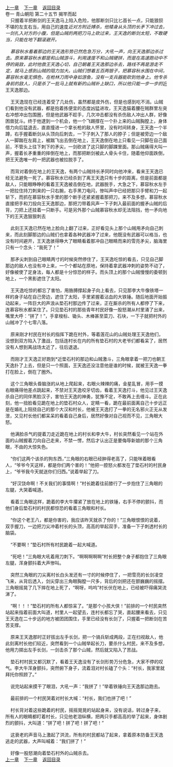 
[上一章](https://github.com/xiaominghe2014/spider_book/blob/master/book/缺月梧桐/第25章.md)&nbsp;&nbsp;&nbsp;&nbsp;[下一章](https://github.com/xiaominghe2014/spider_book/blob/master/book/缺月梧桐/第27章.md)&nbsp;&nbsp;&nbsp;&nbsp;[返回目录](https://github.com/xiaominghe2014/spider_book/blob/master/book/缺月梧桐/README.md)
<br />卷一 青山朝阳 第二十五节 揭竿而起<br />&nbsp;&nbsp;&nbsp;&nbsp;只握着半把断剑的王天逸马上陷入危险，他那断剑只比匕首长一点，只能狼狈不堪的左支右当，用自己的速度*近对方附近搏杀，他矮身从头顶的长矛下冲过去，一剑扎入对方的小腹，但是山贼的两把刀马上砍过来，王天逸的断剑太短，不敢硬当，只能在地下翻滚避开。<br /><br />&nbsp;&nbsp;&nbsp;&nbsp;慕容秋水看着那边的王天逸形势已然危急万分，大吼一声，向王天逸那边杀过去。原来慕容秋水都是和山贼游斗，利用速度不和山贼硬拼，而是在高速跑动中不停的毙敌，此时他救王天逸心切，自己朝着王天逸那边杀去，路线不再是游走不定，就马上感到山贼的阻力加大。山贼们想着五百两银子，把慕容秋水围在中间，慕容秋水毫无惧色，在枪林刀雨中身如游鱼，没有一支兵器能砍到他身上。他专杀身前的敌人，只是杀了一批马上就有新的山贼补上缺口，所以他只能一步一步的*近王天逸那边。<br /><br />&nbsp;&nbsp;&nbsp;&nbsp;王天逸现在已经连着受了几处伤，虽然都是皮外伤，但是也感到吃不消。山贼们看到他没有武器，都是抱着拣便宜的态度凶猛进攻，王天逸猫着腰在贼群里左突右冲想冲出包围圈，但是他武器不趁手，几次冲击都没有杀伤敌人冲出人群，好像困兽犹斗。终于他逮到一个机会，他一个飞踢撑在一个扑上来的山贼胸膛上，身体借力向后猛退去，直直撞进一个拿长枪的敌人怀里，没有时间转身，王天逸一个半蹲，右手握着断剑从头顶向后刺去，一下子刺入了那人的脖子；但是被旁边一个敌人一脚踹在左肩上，被踹飞出去倒在地上，王天逸倒在地上只看见一只脚在自己面前，不管头上往下刺下的矛尖，一剑砍进了这只脚的脚踝里面。那山贼痛得大叫一声，握着长矛重重的摔倒在地上，而那把断剑被此人骨头卡住，随着他仰面跌倒，把王天逸唯一的一把武器也被拉脱手了。<br /><br />&nbsp;&nbsp;&nbsp;&nbsp;而背对着倒在地上的王天逸，有两个山贼持长矛同时向他冲来，看来王天逸已经无法避免一死了。慕容秋水已经杀到了离王天逸只有十步的距离，但是前面都是敌人，只能眼睁睁的看着王天逸被击倒在地，武器脱手，大急之下，慕容秋水左手一把拉住持刀刺来的一只右腕，右手黑刀电闪，惨叫声中已经把那只手臂和刀一起斩下，而抓在慕容秋水手里的那个断手还紧紧握着那把刀，来不及多想，慕容秋水直接把手和刀投向王天逸那边，那把刀带着风声一下子刺入最前面的握矛山贼的后背，刀把上还挂着一只断手。可是另外那个山贼慕容秋水却无法阻挡，他一矛向地下的王天逸狠狠刺去<br /><br />&nbsp;&nbsp;&nbsp;&nbsp;此刻王天逸已然在地上脸向上翻了过来，正好看见头上那个山贼用矛向自己刺来，而此刻脚那边的山贼们也拿着各种武器冲了过来，他既没有武器可以格当，也没有时间避开，王天逸骇得睁大了眼睛看着那冲自己眼睛而来的雪亮矛尖，脑海里只有一个念头：“我死了！”<br /><br />&nbsp;&nbsp;&nbsp;&nbsp;那矛尖刺到自己眼睛两寸的时候突然停住了，王天逸吃惊的看去，只见自己脚那边的敌人也没有冲上来，一个个都站在原地，保持着拿武器冲刺的姿势不动了，好像被使了定身法，每人都是十分惊恐的样子。而头顶上的那个山贼慢慢的委顿到地上，一个黑影遮住了太阳。<br /><br />&nbsp;&nbsp;&nbsp;&nbsp;王天逸吃惊的都忘了害怕，用胳膊撑起身子向上看去，只见那李大牛像铁塔一样的身子站在自己旁边，遮住了太阳，手里紧握着沾血的大铁锤。随后地面开始振动起来，一阵巨大的声浪从垫石村那边传了过来，正在厮杀的所有人都停了下来，连慕容秋水都呆住了。只见垫石村的那些青年村民好像一股怒潮从村里涌了出来，嘴里大呼：“拼了！”，手拿梭标、锄头、木棒甚至菜刀、石块，一下子就把村外的山贼冲了个七零八落。<br /><br />&nbsp;&nbsp;&nbsp;&nbsp;原来刚才村民在村长的指挥下跪在村外，等着莲花山的山贼处理王天逸他们，没想到双方陷入了激战，包括连村长在内的所有垫石村的大老爷们都看呆了，居然没有人想到离战场太近了，往后退退。<br /><br />&nbsp;&nbsp;&nbsp;&nbsp;而刚才王天逸正好跑到*近垫石村的那边和山贼激斗，三角眼拿着一把刀也朝王天逸扑了上去，但是只一个照面，王天逸还没注意他是谁的时候，就被王天逸一拳打在脸上，倒在了圈外。<br /><br />&nbsp;&nbsp;&nbsp;&nbsp;这个三角眼头昏脑涨的从地上爬起来，右眼火辣辣的痛，金星乱冒，用手一摸右眼痛得他差点跳起来，不禁对王天逸咬牙切齿，看着王天逸打斗，他见过王天逸杀自己的同伴黑脸汉子，害怕王天逸的神勇，犹豫不定，不敢再上去缠斗。正在此刻，他一扭脸看见跪在地上的垫石村众人，定睛一看，跪在最前面离自己十步远正是在婚礼上阻挠自己的那个大汉和村长，他被王天逸打了一拳的无名邪火正无从发泄，又见村长他们都呆呆的看着自己身后，居然好像对自己视而不见，三角眼大怒。<br /><br />&nbsp;&nbsp;&nbsp;&nbsp;他满脸杀气的提着刀走近跪在地上的村长和李大牛，村长突然看见一个站在外面的山贼握着刀向自己走来，不禁一愣，然后才认出正是要侮辱新娘的那个三角眼，不由的大惊失色。<br /><br />&nbsp;&nbsp;&nbsp;&nbsp;“你们这两个该杀的狗东西，”三角眼的右眼已经肿得老高了，只能咪着眼看人，“爷爷今天这样，都是你们两个害的！”他把一腔怒火都发在了垫石村的村民身上，“爷爷我今天就送你们归西。”说着举起了刀。<br /><br />&nbsp;&nbsp;&nbsp;&nbsp;“好汉饶命啊！不关我们的事情啊！”村长跪着往前膝行了一步抱住了三角眼的左腿，大哭着喊道。<br /><br />&nbsp;&nbsp;&nbsp;&nbsp;看着三角眼这样，跪着的李大牛攥紧了放在地上的铁锤，右手不停的颤抖，而他们身后垫石村的村民都惊恐的看着三角眼和村长。<br /><br />&nbsp;&nbsp;&nbsp;&nbsp;“你这个老王八，都是你害的，我应该昨天就杀了你的！”三角眼恨恨的说着，双手握刀，一边把刀尖冲着村长的头顶，高高的举起双手，准备一下子刺透村长的脑袋。<br /><br />&nbsp;&nbsp;&nbsp;&nbsp;“不要啊！”垫石村所有村民跪着一起大喊道。<br /><br />&nbsp;&nbsp;&nbsp;&nbsp;“死吧！”三角眼大吼着用刀刺下。“啊啊啊啊啊”村长把整个身子都抱住了三角眼左腿，浑身颤抖着大声惨叫。<br /><br />&nbsp;&nbsp;&nbsp;&nbsp;突然三角眼的刀尖离村长白头发还有一寸的时候停住了，一把雪亮的长剑凌空飞来，从背后透入，剑尖穿出三角眼胸膛一尺多，背后的剑把还在颤巍巍的摇摆。三角眼摇晃了几下摔在地上死了，“啊呀，呜呜”村长伏在地上，已经被吓得痛哭流涕了。<br /><br />&nbsp;&nbsp;&nbsp;&nbsp;“啊！！！”垫石村的所有人都惊呆了。“是那个小孩大侠！”前排的一个村民突然站起来指着前面大叫道，村里人一起望去，连村长都忘了哭，直起腰来看去，只见王天逸在二十步远的地方被团团围住，手里已经没有长剑了，只握着一把断剑在苦苦支撑。<br /><br />&nbsp;&nbsp;&nbsp;&nbsp;原来王天逸那时正好拔出左手长剑，把一个骑兵斩成两段，正在扫视敌人，他此刻离村长他们较近，突然看到一个山贼举起长刀，要杀什么村民，来不及多想，他用力掷出左手长剑，一剑击杀了那个山贼，然后就又陷入了苦战。<br /><br />&nbsp;&nbsp;&nbsp;&nbsp;垫石村村民又都沉默了，看着王天逸没有了长剑形势万分危急，大家不停的叹气。李大牛浑身颤抖，突然俯下身子，流着泪对村长磕了个头：“村长，我家里就拜托你照顾了。”<br /><br />&nbsp;&nbsp;&nbsp;&nbsp;说完站起来摸干了眼泪，大吼一声：“我拼了！”举着铁锤向王天逸那边跑去。<br /><br />&nbsp;&nbsp;&nbsp;&nbsp;最前排的一个村民哭着对村长大喊：“村长，我们也拼了吧！”<br /><br />&nbsp;&nbsp;&nbsp;&nbsp;村长背对着这些跪着的村民，摇摇晃晃的站起身来，没有说话，转过身子来，所有人的眼睛都盯着村长，只见他老泪纵横，把两只手都高高的举了起来，身体剧烈的颤抖，大叫道：“拼了吧！拼了吧！拼了吧！”<br /><br />&nbsp;&nbsp;&nbsp;&nbsp;这衰老的声音马上激起了洪流，所有的村民都站了起来，拿着原本防备王天逸逃走的武器，大声叫喊着：“我们拼了！”<br /><br />&nbsp;&nbsp;&nbsp;&nbsp;好像一股怒潮向着垫石村外的山贼杀去。 <br />
[上一章](https://github.com/xiaominghe2014/spider_book/blob/master/book/缺月梧桐/第25章.md)&nbsp;&nbsp;&nbsp;&nbsp;[下一章](https://github.com/xiaominghe2014/spider_book/blob/master/book/缺月梧桐/第27章.md)&nbsp;&nbsp;&nbsp;&nbsp;[返回目录](https://github.com/xiaominghe2014/spider_book/blob/master/book/缺月梧桐/README.md)
